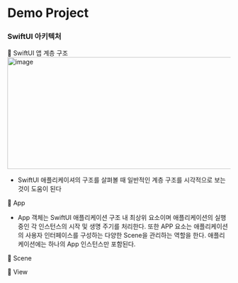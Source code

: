 # Demo Project

### SwiftUI 아키텍처

📌 SwiftUI 앱 계층 구조   
<img width="618" height="253" alt="image" src="https://github.com/user-attachments/assets/85cee8e6-b059-4301-8f8c-690906413657" />   

- SwiftUI 애플리케이셔의 구조를 살펴볼 때 일반적인 계층 구조를 시각적으로 보는 것이 도움이 된다


📌 App
- App 객체는 SwiftUI 애플리케이션 구조 내 최상위 요소이며 애플리케이션의 실행 중인 각 인스턴스의 시작 및 생명 주기를 처리한다.
  또한 APP 요소는 애플리케이션의 사용자 인터페이스를 구성하는 다양한 Scene을 관리하는 역할을 한다. 애플리케이션에는 하나의 App 인스턴스만 포함된다.

📌 Scene

📌 View

  
